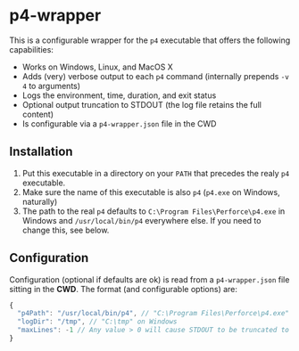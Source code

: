 # p4-wrapper

This is a configurable wrapper for the `p4` executable that offers the following capabilities:

  - Works on Windows, Linux, and MacOS X
  - Adds (very) verbose output to each `p4` command (internally prepends `-v 4` to arguments)
  - Logs the environment, time, duration, and exit status
  - Optional output truncation to STDOUT (the log file retains the full content)
  - Is configurable via a `p4-wrapper.json` file in the CWD

## Installation

1. Put this executable in a directory on your `PATH` that precedes the realy `p4` executable.
2. Make sure the name of this executable is also `p4` (`p4.exe` on Windows, naturally)
3. The path to the real `p4` defaults to `C:\Program Files\Perforce\p4.exe` in Windows and `/usr/local/bin/p4` everywhere else. If you need to change this, see below.

## Configuration

Configuration (optional if defaults are ok) is read from a `p4-wrapper.json` file sitting in the **CWD**. The format (and configurable options) are:

```javascript
{
  "p4Path": "/usr/local/bin/p4", // "C:\Program Files\Perforce\p4.exe" on Windows
  "logDir": "/tmp", // "C:\tmp" on Windows
  "maxLines": -1 // Any value > 0 will cause STDOUT to be truncated to the specified `maxLines`; a value of -1 yields the full output
}
```
